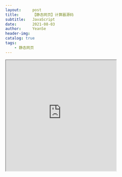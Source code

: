 ```yaml
---
layout:     post
title:      【静态网页】计算器源码
subtitle:   JavaScript
date:       2021-08-03
author:     YeanSe
header-img: 
catalog: true
tags:
    - 静态网页
---
```



<!DOCTYPE html>
<html>
	<head>
		<meta charset="utf-8" />
		<meta name="viewport" content="width=device-width,initial-scale=1.0,maximum-scale=1.0,minimum-scale=1.0,user-scalable=no">
	</head>
	<body>
		<iframe width="350px" height="350px" src="https://a1730214056.github.io/files/calculator/calculator.html"></iframe>
	</body>
</html>